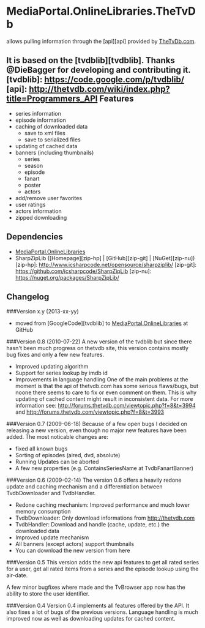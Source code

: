 MediaPortal.OnlineLibraries.TheTvDb
===================================

allows pulling information through the [api][api] provided by [TheTvDb.com](http://thetvdb.com/).

It is based on the [tvdblib][tvdblib]. Thanks @DieBagger for developing and contributing it.
[tvdblib]: https://code.google.com/p/tvdblib/
[api]: http://thetvdb.com/wiki/index.php?title=Programmers_API
Features
--------
 - series information
 - episode information
 - caching of downloaded data
   - save to xml files
   - save to serialized files
 - updating of cached data
 - banners (including thumbnails)
   - series
   - season
   - episode
   - fanart
   - poster
   - actors
 - add/remove user favorites
 - user ratings
 - actors information
 - zipped downloading

Dependencies
------------
 - [MediaPortal.OnlineLibraries](../MediaPortal.OnlineLibraries#readme)
 - SharpZipLib ([Homepage][zip-hp] | [GitHub][zip-git] | [NuGet][zip-nu])
[zip-hp]: http://www.icsharpcode.net/opensource/sharpziplib/
[zip-git]: https://github.com/icsharpcode/SharpZipLib
[zip-nu]: https://nuget.org/packages/SharpZipLib/

Changelog
---------

###Version x.y (2013-xx-yy)
 - moved from [GoogleCode][tvdblib] to [MediaPortal.OnlineLibraries](../) at GitHub

###Version 0.8 (2010-07-22)
A new version of the tvdblib but since there hasn't been much progress on thetvdb site, this version contains mostly bug fixes and only a few new features.
 - Improved updating algorithm
 - Support for series lookup by imdb id
 - Improvements in language handling
One of the main problems at the moment is that the api of thetvdb.com has some serious flaws/bugs, but noone there seems to care to fix or even comment on them. This is why updating of cached content might result in inconsistent data. For more information see: http://forums.thetvdb.com/viewtopic.php?f=8&t=3994 and http://forums.thetvdb.com/viewtopic.php?f=8&t=3993

###Version 0.7 (2009-06-18)
Because of a few open bugs I decided on releasing a new version, even though no major new features have been added. The most noticable changes are:
 - fixed all known bugs
 - Sorting of episodes (aired, dvd, absolute)
 - Running Updates can be aborted
 - A few new properties (e.g. ContainsSeriesName at TvdbFanartBanner)

###Version 0.6 (2009-02-14)
The version 0.6 offers a heavily redone update and caching mechanism and a differentiation between TvdbDownloader and TvdbHandler.
 - Redone caching mechanism: Improved performance and much lower memory consumption
 - TvdbDownloader: Only download informations from http://thetvdb.com
 - TvdbHandler: Download and handle (cache, update, etc.) the downloaded data
 - Improved update mechanism
 - All banners (except actors) support thumbnails
 - You can download the new version from here

###Version 0.5
This version adds the new api features to get all rated series for a user, get all rated items from a series and the episode lookup using the air-date.

A few minor bugfixes where made and the TvBrowser app now has the ability to store the user identifier.

###Version 0.4
Version 0.4 implements all features offered by the API. It also fixes a lot of bugs of the previous versions. Language handling is much improved now as well as downloading updates for cached content.
